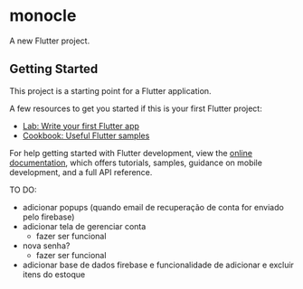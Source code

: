 # monocle

A new Flutter project.

## Getting Started

This project is a starting point for a Flutter application.

A few resources to get you started if this is your first Flutter project:

- [Lab: Write your first Flutter app](https://docs.flutter.dev/get-started/codelab)
- [Cookbook: Useful Flutter samples](https://docs.flutter.dev/cookbook)

For help getting started with Flutter development, view the
[online documentation](https://docs.flutter.dev/), which offers tutorials,
samples, guidance on mobile development, and a full API reference.


TO DO: 
  - adicionar popups (quando email de recuperação de conta for enviado pelo firebase)
  - adicionar tela de gerenciar conta
    - fazer ser funcional
  - nova senha?
    - fazer ser funcional
  - adicionar base de dados firebase e funcionalidade de adicionar e excluir itens do estoque
